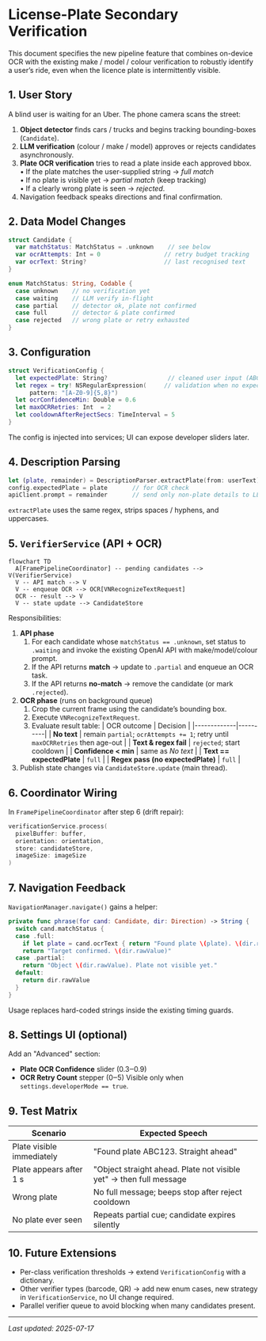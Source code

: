 # License-Plate Secondary Verification

This document specifies the new pipeline feature that combines on-device OCR with the existing make / model / colour verification to robustly identify a user’s ride, even when the licence plate is intermittently visible.

## 1. User Story
A blind user is waiting for an Uber. The phone camera scans the street:
1. **Object detector** finds cars / trucks and begins tracking bounding-boxes (`Candidate`).
2. **LLM verification** (colour / make / model) approves or rejects candidates asynchronously.
3. **Plate OCR verification** tries to read a plate inside each approved bbox.  
   • If the plate matches the user-supplied string → *full match*  
   • If no plate is visible yet → *partial match* (keep tracking)  
   • If a clearly wrong plate is seen → *rejected*.
4. Navigation feedback speaks directions and final confirmation.

## 2. Data Model Changes
```swift
struct Candidate {
  var matchStatus: MatchStatus = .unknown    // see below
  var ocrAttempts: Int = 0                  // retry budget tracking
  var ocrText: String?                      // last recognised text
}

enum MatchStatus: String, Codable {
  case unknown    // no verification yet
  case waiting    // LLM verify in-flight
  case partial    // detector ok, plate not confirmed
  case full       // detector & plate confirmed
  case rejected   // wrong plate or retry exhausted
}
```

## 3. Configuration
```swift
struct VerificationConfig {
  let expectedPlate: String?                 // cleaned user input (ABC123)
  let regex = try! NSRegularExpression(     // validation when no expected plate
      pattern: "[A-Z0-9]{5,8}")
  let ocrConfidenceMin: Double = 0.6
  let maxOCRRetries: Int  = 2
  let cooldownAfterRejectSecs: TimeInterval = 5
}
```
The config is injected into services; UI can expose developer sliders later.

## 4. Description Parsing
```swift
let (plate, remainder) = DescriptionParser.extractPlate(from: userText)
config.expectedPlate = plate       // for OCR check
apiClient.prompt = remainder       // send only non-plate details to LLM
```
`extractPlate` uses the same regex, strips spaces / hyphens, and uppercases.

## 5. `VerifierService` (API + OCR)
```mermaid
flowchart TD
  A[FramePipelineCoordinator] -- pending candidates --> V(VerifierService)
  V -- API match --> V
  V -- enqueue OCR --> OCR[VNRecognizeTextRequest]
  OCR -- result --> V
  V -- state update --> CandidateStore
```
Responsibilities:
1. **API phase**
   1. For each candidate whose `matchStatus == .unknown`, set status to `.waiting` and invoke the existing OpenAI API with make/model/colour prompt.
   2. If the API returns **match** → update to `.partial` and enqueue an OCR task.
   3. If the API returns **no-match** → remove the candidate (or mark `.rejected`).
2. **OCR phase** (runs on background queue)
   1. Crop the current frame using the candidate’s bounding box.
   2. Execute `VNRecognizeTextRequest`.
   3. Evaluate result table:
   | OCR outcome | Decision |
   |-------------|----------|
   | **No text** | remain `partial`; `ocrAttempts += 1`; retry until `maxOCRRetries` then age-out |
   | **Text & regex fail** | `rejected`; start cooldown |
   | **Confidence < min** | same as *No text* |
   | **Text == expectedPlate** | `full` |
   | **Regex pass (no expectedPlate)** | `full` |
4. Publish state changes via `CandidateStore.update` (main thread).

## 6. Coordinator Wiring
In `FramePipelineCoordinator` after step 6 (drift repair):
```swift
verificationService.process(
  pixelBuffer: buffer,
  orientation: orientation,
  store: candidateStore,
  imageSize: imageSize
)
```

## 7. Navigation Feedback
`NavigationManager.navigate()` gains a helper:
```swift
private func phrase(for cand: Candidate, dir: Direction) -> String {
  switch cand.matchStatus {
  case .full:
    if let plate = cand.ocrText { return "Found plate \(plate). \(dir.rawValue)" }
    return "Target confirmed. \(dir.rawValue)"
  case .partial:
    return "Object \(dir.rawValue). Plate not visible yet."
  default:
    return dir.rawValue
  }
}
```
Usage replaces hard-coded strings inside the existing timing guards.

## 8. Settings UI (optional)
Add an "Advanced" section:
* **Plate OCR Confidence** slider (0.3‒0.9)
* **OCR Retry Count** stepper (0‒5)
Visible only when `settings.developerMode == true`.

## 9. Test Matrix
| Scenario | Expected Speech |
|----------|-----------------|
| Plate visible immediately | "Found plate ABC123. Straight ahead" |
| Plate appears after 1 s | "Object straight ahead. Plate not visible yet" → then full message |
| Wrong plate | No full message; beeps stop after reject cooldown |
| No plate ever seen | Repeats partial cue; candidate expires silently |

## 10. Future Extensions
* Per-class verification thresholds → extend `VerificationConfig` with a dictionary.
* Other verifier types (barcode, QR) → add new enum cases, new strategy in `VerificationService`, no UI change required.
* Parallel verifier queue to avoid blocking when many candidates present.

---
*Last updated: 2025-07-17*

